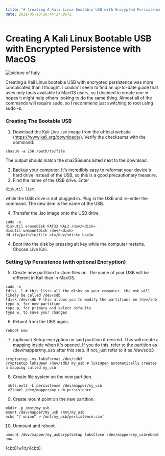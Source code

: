 ```yaml
---
title: "# Creating A Kali Linux Bootable USB with Encrypted Persistence with MacOS"
date: 2021-05-23T20:44:27.957Z
---
```

# Creating A Kali Linux Bootable USB with Encrypted Persistence with MacOS

![picture of Italy ](/img/20gorgeoussidetownsinitaly__hero_shutterstock_688078159.jpg)



Creating a Kali Linux bootable USB with encrypted persistence was more complicated than I thought. I couldn't seem to find an up-to-date guide that uses only tools available to MacOS users, so I decided to create one in hopes it might help others looking to do the same thing. Almost all of the commands will require sudo, so I recommend just switching to root using sudo -s.

### Creating The Bootable USB

1. Download the Kali Live .iso image from the official website (https://www.kali.org/downloads/). Verify the checksums with the command:

```
shasum -a 256 /path/to/file
```

The output should match the sha256sums listed next to the download.

2. Backup your computer. It's incredibly easy to reformat your device's hard drive instead of the USB, so this is a good precautionary measure.
3. Find the name of the USB drive. Enter

```
diskutil list 
```

while the USB drive is not plugged in. Plug in the USB and re-enter the command. The new item is the name of the USB.

4. Transfer the .iso image onto the USB drive. 

```
sudo -s
diskutil eraseDisk FAT32 KALI /dev/<disk>
disutil unmountDisk /dev/<disk>
dd if=/path/to/file of=/dev/<disk> bs=1m
```

4. Boot into the disk by pressing alt key while the computer restarts. Choose Live Kali.

### Setting Up Persistence (with optional Encryption)

5. Create new partition to store files on. The name of your USB will be different in Kali than in MacOS. 

```
sudo -s
fdisk -l # this lists all the disks on your computer. the usb will likely be called /dev/sdb
fdisk /dev/sdb # this allows you to modify the partitions on /dev/sdb
type n, for new partition
type p, for primary and select defaults
type w, to save your changes
```

6. Reboot from the UBS again.

```
reboot now
```

7. (optional) Setup encryption on said partition if desired. This will create a mapping inside when it's opened. If you do this, refer to the partition as /dev/mapper/my_usb after this step. If not, just refer to it as /dev/sdb3

```
cryptsetup -vy luksFormat /dev/sdb3
cryptsetup luksOpen /dev/sdb3 my_usb # luksOpen automatically creates a mapping called my_usb
```

8. Create file system on the new partition.

```
 mkfs.ext3 -L persistence /dev/mapper/my_usb 
 e2label /dev/mapper/my_usb persistence
```

9. Create mount point on the new partition.

```
mkdir -p /mnt/my_usb
mount /dev/mapper/my_usb /mnt/my_usb
echo “/ union” > /mnt/my_usb/persistence.conf
```

10. Unmount and reboot.

```
umount /dev/mapper/my_usbcryptsetup luksClose /dev/mapper/my_usbreboot now
```

1cbt01w1lt,n1cbt0.